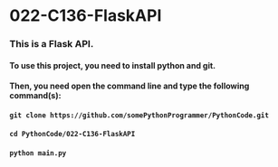 # 022-C136-FlaskAPI

### This is a Flask API.

#### To use this project, you need to install python and git.
#### Then, you need open the command line and type the following command(s):
#### `git clone https://github.com/somePythonProgrammer/PythonCode.git`
#### `cd PythonCode/022-C136-FlaskAPI`
#### `python main.py`
